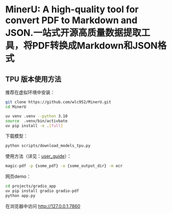 # MinerU: A high-quality tool for convert PDF to Markdown and JSON.一站式开源高质量数据提取工具，将PDF转换成Markdown和JSON格式

## TPU 版本使用方法

推荐在虚拟环境中安装：

```bash
git clone https://github.com/wlc952/MinerU.git
cd MinerU

uv venv .venv --python 3.10
source  .venv/bin/activbate
uv pip install -e .[full]
```

下载模型：

```bash
python scripts/download_models_tpu.py
```

使用方法（详见：[user_guide](https://mineru.readthedocs.io/en/latest/user_guide/usage/command_line.html)）：

```bash
magic-pdf -p {some_pdf} -o {some_output_dir} -m ocr
```

网页demo：

```bash
cd projects/gradio_app
uv pip install gradio gradio-pdf
python app.py
```

在浏览器中访问 <http://127.0.0.1:7860>
